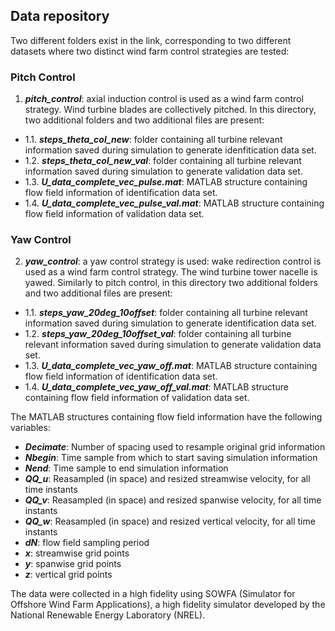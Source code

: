 ## Data repository

Two different folders exist in the link, corresponding to two different datasets where two distinct wind farm control strategies are tested:

### Pitch Control 

1.  ***pitch_control***: axial induction control is used as a wind farm control strategy. Wind turbine blades are collectively pitched. In this directory, two additional folders and two additional files are present:
* 1.1. ***steps_theta_col_new***: folder containing all turbine relevant information saved during simulation to generate idenfitication data set.
* 1.2. ***steps_theta_col_new_val***: folder containing all turbine relevant information saved during simulation to generate validation data set.
* 1.3. ***U_data_complete_vec_pulse.mat***: MATLAB structure containing flow field information of identification data set.
* 1.4. ***U_data_complete_vec_pulse_val.mat***: MATLAB structure containing flow field information of validation data set.

### Yaw Control 

2. ***yaw_control***: a yaw control strategy is used: wake redirection control is used as a wind farm control strategy. The wind turbine tower nacelle is yawed. Similarly to pitch control, in this directory two additional folders and two additional files are present:
* 1.1. ***steps_yaw_20deg_10offset***: folder containing all turbine relevant information saved during simulation to generate identification data set.
* 1.2. ***steps_yaw_20deg_10offset_val***: folder containing all turbine relevant information saved during simulation to generate validation data set.
* 1.3. ***U_data_complete_vec_yaw_off.mat***: MATLAB structure containing flow field information of identification data set.
* 1.4. ***U_data_complete_vec_yaw_off_val.mat***: MATLAB structure containing flow field information of validation data set.

The MATLAB structures containing flow field information have the following variables:
* ***Decimate***: Number of spacing used to resample original grid information
* ***Nbegin***: Time sample from which to start saving simulation information
* ***Nend***: Time sample to end simulation information
* ***QQ_u***: Reasampled (in space) and resized streamwise velocity, for all time instants
* ***QQ_v***: Reasampled (in space) and resized spanwise velocity, for all time instants
* ***QQ_w***: Reasampled (in space) and resized vertical velocity, for all time instants
* ***dN***: flow field sampling period 
* ***x***: streamwise grid points
* ***y***: spanwise grid points
* ***z***: vertical grid points

The data were collected in a high fidelity using SOWFA (Simulator for Offshore Wind Farm Applications), a high fidelity simulator developed by the National Renewable Energy Laboratory (NREL).